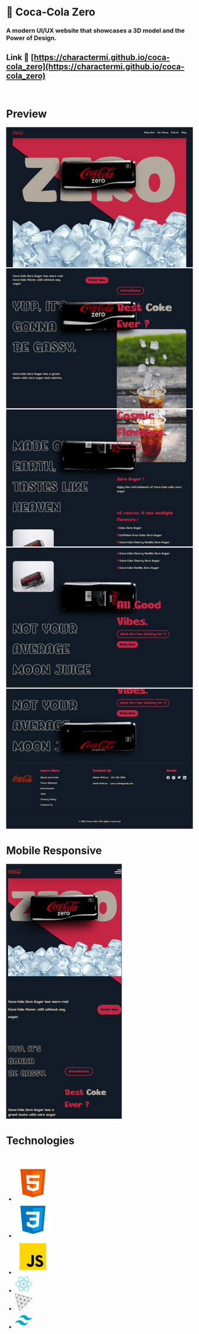 # 🥤 Coca-Cola Zero

### A modern UI/UX website that showcases a 3D model and the Power of Design.

## Link 🔗 [https://charactermi.github.io/coca-cola_zero](https://charactermi.github.io/coca-cola_zero)

<br />

# Preview

<img src="./preview_images/coca-cola_first.png" alt="first" />
<img src="./preview_images/coca-cola_second.png" alt="second" />
<img src="./preview_images/coca-cola_third.png" alt="third" />
<img src="./preview_images/coca-cola_fourth.png" alt="fourth" />
<img src="./preview_images/coca-cola_fifth.png" alt="fifth" />

<br />

# Mobile Responsive

<img src="./preview_images/coca-cola_responsive.png" alt="responsive" />

# Technologies

<br />

<ul>
    <li>
        <img src="https://github.com/characterMi/characterMi/raw/main/images/technologies/icons8-html.svg" alt="HTML" />
    </li>
    <li>
        <img src="https://github.com/characterMi/characterMi/raw/main/images/technologies/icons8-css.svg" alt="Css" />
    </li>
    <li>
        <img src="https://github.com/characterMi/characterMi/raw/main/images/technologies/icons8-js.svg" alt="Js" />
    </li>
    <li>
        <img src="https://github.com/characterMi/characterMi/raw/main/images/technologies/icons8-react-native.svg" width="46" height="46" alt="React" />
    </li>
    <li>
        <img src="https://github.com/characterMi/characterMi/raw/main/images/technologies/threeJs-icon.png" width="46" height="46" alt="three.js" />
    </li>
    <li>
        <img src="https://github.com/characterMi/characterMi/raw/main/images/technologies/tailwind.svg" width="46" height="46" alt="Tailwind" />
    </li>
</ul>
